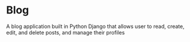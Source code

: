 # Blog
A blog application built in Python Django that allows user to read, create, edit, and delete posts, and manage their profiles
